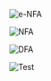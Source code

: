 ![e-NFA](https://github.com/SabrinaAmalyn/Finite-Automata-Converter/assets/88494163/fe81ff26-d696-4a1b-bcf7-725026a9e6ed)

![NFA](https://github.com/SabrinaAmalyn/Finite-Automata-Converter/assets/88494163/005dabd1-8faa-467d-9c9b-0aaa4ef12e0c)

![DFA](https://github.com/SabrinaAmalyn/Finite-Automata-Converter/assets/88494163/5f89f077-7bad-421e-9440-f70aaec38c57)

![Test](https://github.com/SabrinaAmalyn/Finite-Automata-Converter/assets/88494163/d17338c4-a50d-455e-8bfe-795ad5f6feae)
